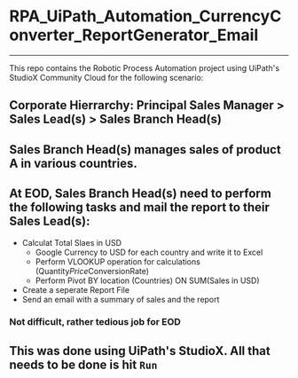 # RPA_UiPath_Automation_CurrencyConverter_ReportGenerator_Email
------------------------------------------------
This repo contains the Robotic Process Automation project using UiPath's StudioX Community Cloud for the following scenario:

## Corporate Hierrarchy: Principal Sales Manager > Sales Lead(s) > Sales Branch Head(s)

## Sales Branch Head(s) manages sales of product A in various countries.

## At EOD, Sales Branch Head(s) need to perform the following tasks and mail the report to their Sales Lead(s):
- Calculat Total Slaes in USD
  - Google Currency to USD for each country and write it to Excel
  - Perform VLOOKUP operation for calculations (Quantity*Price*ConversionRate)
  - Perform Pivot BY location (Countries) ON SUM(Sales in USD)
 - Create a seperate Report File
 - Send an email with a summary of sales and the report
 
 
 ### Not difficult, rather tedious job for EOD
 
 ## This was done using UiPath's StudioX. All that needs to be done is hit `Run`
